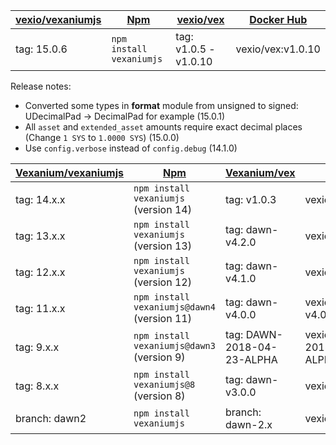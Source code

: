 | [vexio/vexaniumjs](/vexio/vexaniumjs) | [Npm](https://www.npmjs.com/package/vexaniumjs) | [vexio/vex](https://github.com/vexio/vex) | [Docker Hub](https://hub.docker.com/r/vexio/vex/) |
| --- | --- | --- | --- |
| tag: 15.0.6 | `npm install vexaniumjs` | tag: v1.0.5 - v1.0.10 | vexio/vex:v1.0.10 |

Release notes:
* Converted some types in **format** module from unsigned to signed: UDecimalPad -> DecimalPad for example (15.0.1)
* All `asset` and `extended_asset` amounts require exact decimal places (Change `1 SYS` to `1.0000 SYS`) (15.0.0)
* Use `config.verbose` instead of `config.debug` (14.1.0)

| [Vexanium/vexaniumjs](/Vexanium/vexaniumjs) | [Npm](https://www.npmjs.com/package/vexaniumjs) | [Vexanium/vex](https://github.com/vexanium/vex) | [Docker Hub](https://hub.docker.com/r/vexanium/vex/) |
| --- | --- | --- | --- |
| tag: 14.x.x | `npm install vexaniumjs` (version 14) | tag: v1.0.3 | vexio/vex:v1.0.3 |
| tag: 13.x.x | `npm install vexaniumjs` (version 13) | tag: dawn-v4.2.0 | vexio/vex:20180526 |
| tag: 12.x.x | `npm install vexaniumjs` (version 12) | tag: dawn-v4.1.0 | vexio/vex:20180519 |
| tag: 11.x.x | `npm install vexaniumjs@dawn4` (version 11) | tag: dawn-v4.0.0 | vexio/vex:dawn-v4.0.0 |
| tag: 9.x.x | `npm install vexaniumjs@dawn3` (version 9) | tag: DAWN-2018-04-23-ALPHA | vexio/vex:DAWN-2018-04-23-ALPHA | [local docker](https://github.com/vexio/vexaniumjs/tree/DAWN-2018-04-23-ALPHA/docker) |
| tag: 8.x.x | `npm install vexaniumjs@8` (version 8) | tag: dawn-v3.0.0 | vexio/vex:dawn3x |
| branch: dawn2 | `npm install vexaniumjs` | branch: dawn-2.x | vexio/vex:dawn2x |
